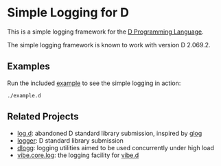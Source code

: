Simple Logging for D
====================

This is a simple logging framework for the
[D Programming Language](http://dlang.org).

The simple logging framework is known to work with version D 2.069.2.

Examples
--------
Run the included [example](example.d) to see the simple logging in action:

    ./example.d

Related Projects
----------------
- [log.d](https://github.com/jsancio/log.d):
  abandoned D standard library submission, inspired by
  [glog](http://google-glog.googlecode.com/svn/trunk/doc/glog.html)
- [logger](https://github.com/burner/logger):
  D standard library submission
- [dlogg](https://github.com/NCrashed/dlogg):
  logging utilities aimed to be used concurrently under high load
- [vibe.core.log](https://github.com/rejectedsoftware/vibe.d/blob/master/source/vibe/core/log.d):
  the logging facility for [vibe.d](http://vibed.org)
